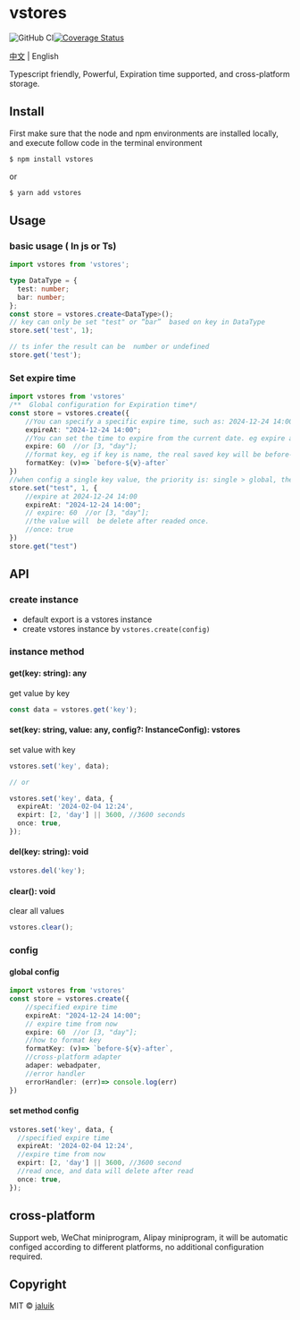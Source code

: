 # vstores

![GitHub CI](https://github.com/jaluik/vstores/actions/workflows/publish.yml/badge.svg)[![Coverage Status](https://coveralls.io/repos/github/jaluik/vstores/badge.svg?branch=master)](https://coveralls.io/github/jaluik/vstores?branch=master)

[中文](README.md) | English

Typescript friendly, Powerful, Expiration time supported, and cross-platform storage.

## Install

First make sure that the node and npm environments are installed locally, and execute follow code in the terminal environment

```sh
$ npm install vstores
```

or

```sh
$ yarn add vstores
```

## Usage

### basic usage ( In js or Ts)

```typescript
import vstores from 'vstores';

type DataType = {
  test: number;
  bar: number;
};
const store = vstores.create<DataType>();
// key can only be set "test" or “bar”  based on key in DataType
store.set('test', 1);

// ts infer the result can be  number or undefined
store.get('test');
```

### Set expire time

```typescript
import vstores from 'vstores'
/**  Global configuration for Expiration time*/
const store = vstores.create({
    //You can specify a specific expire time, such as: 2024-12-24 14:00.
    expireAt: "2024-12-24 14:00";
    //You can set the time to expire from the current date. eg expire after 60 seconds or 3 days
    expire: 60  //or [3, "day"];
    //format key, eg if key is name, the real saved key will be before-name-after
    formatKey: (v)=> `before-${v}-after`
})
//when config a single key value, the priority is: single > global, then expireAt > expire
store.set("test", 1, {
    //expire at 2024-12-24 14:00
    expireAt: "2024-12-24 14:00";
    // expire: 60  //or [3, "day"];
    //the value will  be delete after readed once.
    //once: true
})
store.get("test")
```

## API

### create instance

- default export is a vstores instance
- create vstores instance by `vstores.create(config)`

### instance method

#### get(key: string): any

get value by key

```typescript
const data = vstores.get('key');
```

#### set(key: string, value: any, config?: InstanceConfig): vstores

set value with key

```typescript
vstores.set('key', data);

// or

vstores.set('key', data, {
  expireAt: '2024-02-04 12:24',
  expirt: [2, 'day'] || 3600, //3600 seconds
  once: true,
});
```

#### del(key: string): void

```typescript
vstores.del('key');
```

#### clear(): void

clear all values

```typescript
vstores.clear();
```

### config

#### global config

```typescript
import vstores from 'vstores'
const store = vstores.create({
    //specified expire time
    expireAt: "2024-12-24 14:00";
    // expire time from now
    expire: 60  //or [3, "day"];
    //how to format key
    formatKey: (v)=> `before-${v}-after`,
    //cross-platform adapter
    adaper: webadpater,
    //error handler
    errorHandler: (err)=> console.log(err)
})

```

#### set method config

```typescript
vstores.set('key', data, {
  //specified expire time
  expireAt: '2024-02-04 12:24',
  //expire time from now
  expirt: [2, 'day'] || 3600, //3600 second
  //read once, and data will delete after read
  once: true,
});
```

## cross-platform

Support web, WeChat miniprogram, Alipay miniprogram, it will be automatic configed according to different platforms, no additional configuration required.

## Copyright

MIT © [jaluik](https://github.com/jaluik)
